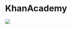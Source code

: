 # KhanAcademy
<img src="file:///Users/patricksoukbandith/Desktop/Screen%20Shot%202018-06-24%20at%2010.21.39%20PM.png">
